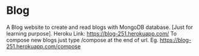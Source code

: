 # Blog
A Blog website to create and read blogs with MongoDB database. [Just for learning purpose].
Heroku Link: https://blog-251.herokuapp.com/
To compose new blogs just type /compose at the end of url. Eg. https://blog-251.herokuapp.com/compose

